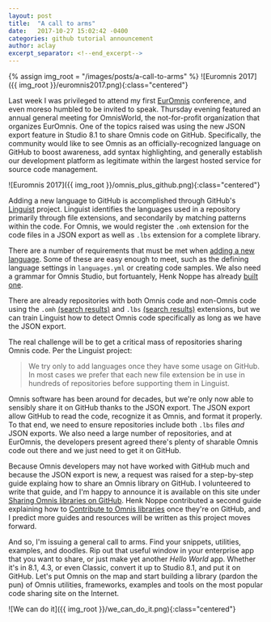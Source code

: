 ```yaml
---
layout: post
title:  "A call to arms"
date:   2017-10-27 15:02:42 -0400
categories: github tutorial announcement
author: aclay
excerpt_separator: <!--end_excerpt-->
---
```


{% assign img_root = "/images/posts/a-call-to-arms" %}
![Euromnis 2017]({{ img_root }}/euromnis2017.png){:class="centered"}

Last week I was privileged to attend my first [EurOmnis](http://www.omnisworld.co.uk) conference, and even moreso humbled to be invited to speak. Thursday evening featured an annual general meeting for OmnisWorld, the not-for-profit organization that organizes EurOmnis. One of the topics raised was using the new JSON export feature in Studio 8.1 to share Omnis code on GitHub. Specifically, the community would like to see Omnis as an officially-recognized language on GitHub to boost awareness, add syntax highlighting, and generally establish our development platform as legitimate within the largest hosted service for source code management.

<!--end_excerpt-->

![Euromnis 2017]({{ img_root }}/omnis_plus_github.png){:class="centered"}

Adding a new language to GitHub is accomplished through GitHub's [Linguist](https://github.com/github/linguist) project. Linguist identifies the languages used in a repository primarily through file extensions, and secondarily by matching patterns within the code. For Omnis, we would register the `.omh` extension for the code files in a JSON export as well as `.lbs` extension for a complete library.

There are a number of requirements that must be met when [adding a new language](https://github.com/github/linguist/blob/master/CONTRIBUTING.md#adding-a-language). Some of these are easy enough to meet, such as the defining language settings in `languages.yml` or creating code samples. We also need a grammar for Omnis Studio, but fortuantely, Henk Noppe has already [built one](https://github.com/Frogli/OmnisStudioHighlighter).

There are already repositories with both Omnis code and non-Omnis code using the `.omh` [(search results)](https://github.com/search?utf8=✓&q=extension%3Aomh+NOT+nothack&type=Code) and `.lbs` [(search results)](https://github.com/search?utf8=✓&q=extension%3Albs+NOT+nothack&type=Code) extensions, but we can train Linguist how to detect Omnis code specifically as long as we have the JSON export.

The real challenge will be to get a critical mass of repositories sharing Omnis code. Per the Linguist project:

> We try only to add languages once they have some usage on GitHub. In most cases we prefer that each new file extension be in use in hundreds of repositories before supporting them in Linguist.

Omnis software has been around for decades, but we're only now able to sensibly share it on GitHub thanks to the JSON export. The JSON export allow GitHub to read the code, recognize it as Omnis, and format it properly. To that end, we need to ensure repositories include both `.lbs` files _and_ JSON exports. We also need a large number of repositories, and at EurOmnis, the developers present agreed there's plenty of sharable Omnis code out there and we just need to get it on GitHub.

Because Omnis developers may not have worked with GitHub much and because the JSON export is new, a request was raised for a step-by-step guide explaing how to share an Omnis library on GitHub. I volunteered to write that guide, and I'm happy to announce it is available on this site under [Sharing Omnis libraries on GitHub](/guides/sharing-omnis-libraries-on-github.html). Henk Noppe contributed a second guide explaining how to [Contribute to Omnis libraries](/guides/contribute-to-omnis-libraries.html) once they're on GitHub, and I predict more guides and resources will be written as this project moves forward.

And so, I'm issuing a general call to arms. Find your snippets, utilities, examples, and doodles. Rip out that useful window in your enterprise app that you want to share, or just make yet another *Hello World* app. Whether it's in 8.1, 4.3, or even Classic, convert it up to Studio 8.1, and put it on GitHub. Let's put Omnis on the map and start building a library (pardon the pun) of Omnis utilities, frameworks, examples and tools on the most popular code sharing site on the Internet.

![We can do it]({{ img_root }}/we_can_do_it.png){:class="centered"}